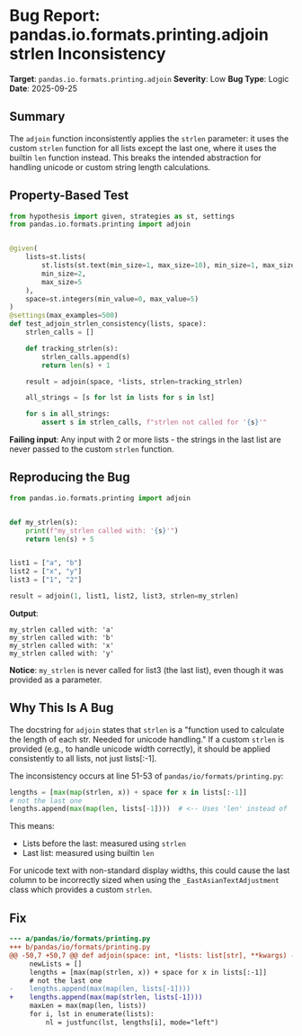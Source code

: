 # Bug Report: pandas.io.formats.printing.adjoin strlen Inconsistency

**Target**: `pandas.io.formats.printing.adjoin`
**Severity**: Low
**Bug Type**: Logic
**Date**: 2025-09-25

## Summary

The `adjoin` function inconsistently applies the `strlen` parameter: it uses the custom `strlen` function for all lists except the last one, where it uses the builtin `len` function instead. This breaks the intended abstraction for handling unicode or custom string length calculations.

## Property-Based Test

```python
from hypothesis import given, strategies as st, settings
from pandas.io.formats.printing import adjoin


@given(
    lists=st.lists(
        st.lists(st.text(min_size=1, max_size=10), min_size=1, max_size=5),
        min_size=2,
        max_size=5
    ),
    space=st.integers(min_value=0, max_value=5)
)
@settings(max_examples=500)
def test_adjoin_strlen_consistency(lists, space):
    strlen_calls = []

    def tracking_strlen(s):
        strlen_calls.append(s)
        return len(s) + 1

    result = adjoin(space, *lists, strlen=tracking_strlen)

    all_strings = [s for lst in lists for s in lst]

    for s in all_strings:
        assert s in strlen_calls, f"strlen not called for '{s}'"
```

**Failing input**: Any input with 2 or more lists - the strings in the last list are never passed to the custom `strlen` function.

## Reproducing the Bug

```python
from pandas.io.formats.printing import adjoin


def my_strlen(s):
    print(f"my_strlen called with: '{s}'")
    return len(s) + 5


list1 = ["a", "b"]
list2 = ["x", "y"]
list3 = ["1", "2"]

result = adjoin(1, list1, list2, list3, strlen=my_strlen)
```

**Output**:
```
my_strlen called with: 'a'
my_strlen called with: 'b'
my_strlen called with: 'x'
my_strlen called with: 'y'
```

**Notice**: `my_strlen` is never called for list3 (the last list), even though it was provided as a parameter.

## Why This Is A Bug

The docstring for `adjoin` states that `strlen` is a "function used to calculate the length of each str. Needed for unicode handling." If a custom `strlen` is provided (e.g., to handle unicode width correctly), it should be applied consistently to all lists, not just lists[:-1].

The inconsistency occurs at line 51-53 of `pandas/io/formats/printing.py`:

```python
lengths = [max(map(strlen, x)) + space for x in lists[:-1]]
# not the last one
lengths.append(max(map(len, lists[-1])))  # <-- Uses 'len' instead of 'strlen'
```

This means:
- Lists before the last: measured using `strlen`
- Last list: measured using builtin `len`

For unicode text with non-standard display widths, this could cause the last column to be incorrectly sized when using the `_EastAsianTextAdjustment` class which provides a custom `strlen`.

## Fix

```diff
--- a/pandas/io/formats/printing.py
+++ b/pandas/io/formats/printing.py
@@ -50,7 +50,7 @@ def adjoin(space: int, *lists: list[str], **kwargs) -> str:
     newLists = []
     lengths = [max(map(strlen, x)) + space for x in lists[:-1]]
     # not the last one
-    lengths.append(max(map(len, lists[-1])))
+    lengths.append(max(map(strlen, lists[-1])))
     maxLen = max(map(len, lists))
     for i, lst in enumerate(lists):
         nl = justfunc(lst, lengths[i], mode="left")
```